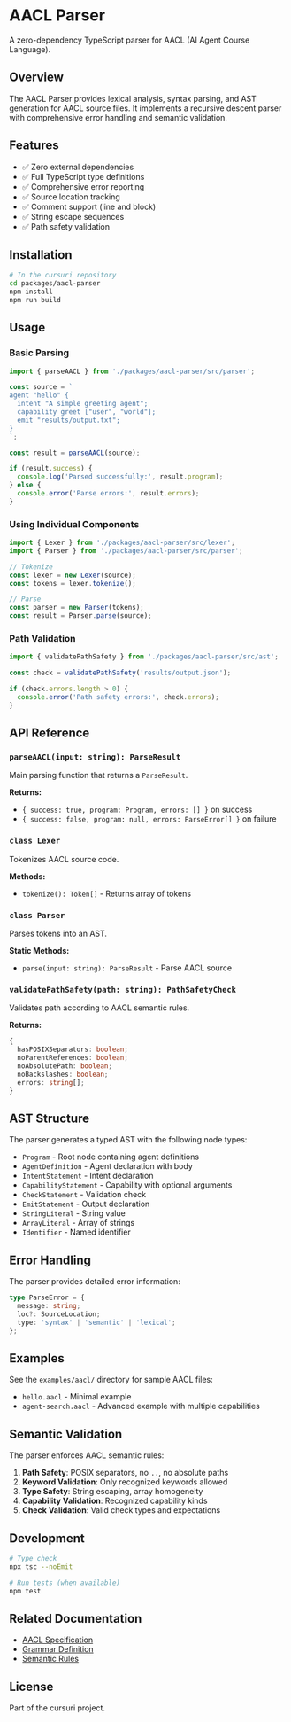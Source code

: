 # AACL Parser

A zero-dependency TypeScript parser for AACL (AI Agent Course Language).

## Overview

The AACL Parser provides lexical analysis, syntax parsing, and AST generation for AACL source files. It implements a recursive descent parser with comprehensive error handling and semantic validation.

## Features

- ✅ Zero external dependencies
- ✅ Full TypeScript type definitions
- ✅ Comprehensive error reporting
- ✅ Source location tracking
- ✅ Comment support (line and block)
- ✅ String escape sequences
- ✅ Path safety validation

## Installation

```bash
# In the cursuri repository
cd packages/aacl-parser
npm install
npm run build
```

## Usage

### Basic Parsing

```typescript
import { parseAACL } from './packages/aacl-parser/src/parser';

const source = `
agent "hello" {
  intent "A simple greeting agent";
  capability greet ["user", "world"];
  emit "results/output.txt";
}
`;

const result = parseAACL(source);

if (result.success) {
  console.log('Parsed successfully:', result.program);
} else {
  console.error('Parse errors:', result.errors);
}
```

### Using Individual Components

```typescript
import { Lexer } from './packages/aacl-parser/src/lexer';
import { Parser } from './packages/aacl-parser/src/parser';

// Tokenize
const lexer = new Lexer(source);
const tokens = lexer.tokenize();

// Parse
const parser = new Parser(tokens);
const result = Parser.parse(source);
```

### Path Validation

```typescript
import { validatePathSafety } from './packages/aacl-parser/src/ast';

const check = validatePathSafety('results/output.json');

if (check.errors.length > 0) {
  console.error('Path safety errors:', check.errors);
}
```

## API Reference

### `parseAACL(input: string): ParseResult`

Main parsing function that returns a `ParseResult`.

**Returns:**
- `{ success: true, program: Program, errors: [] }` on success
- `{ success: false, program: null, errors: ParseError[] }` on failure

### `class Lexer`

Tokenizes AACL source code.

**Methods:**
- `tokenize(): Token[]` - Returns array of tokens

### `class Parser`

Parses tokens into an AST.

**Static Methods:**
- `parse(input: string): ParseResult` - Parse AACL source

### `validatePathSafety(path: string): PathSafetyCheck`

Validates path according to AACL semantic rules.

**Returns:**
```typescript
{
  hasPOSIXSeparators: boolean;
  noParentReferences: boolean;
  noAbsolutePath: boolean;
  noBackslashes: boolean;
  errors: string[];
}
```

## AST Structure

The parser generates a typed AST with the following node types:

- `Program` - Root node containing agent definitions
- `AgentDefinition` - Agent declaration with body
- `IntentStatement` - Intent declaration
- `CapabilityStatement` - Capability with optional arguments
- `CheckStatement` - Validation check
- `EmitStatement` - Output declaration
- `StringLiteral` - String value
- `ArrayLiteral` - Array of strings
- `Identifier` - Named identifier

## Error Handling

The parser provides detailed error information:

```typescript
type ParseError = {
  message: string;
  loc?: SourceLocation;
  type: 'syntax' | 'semantic' | 'lexical';
};
```

## Examples

See the `examples/aacl/` directory for sample AACL files:

- `hello.aacl` - Minimal example
- `agent-search.aacl` - Advanced example with multiple capabilities

## Semantic Validation

The parser enforces AACL semantic rules:

1. **Path Safety**: POSIX separators, no `..`, no absolute paths
2. **Keyword Validation**: Only recognized keywords allowed
3. **Type Safety**: String escaping, array homogeneity
4. **Capability Validation**: Recognized capability kinds
5. **Check Validation**: Valid check types and expectations

## Development

```bash
# Type check
npx tsc --noEmit

# Run tests (when available)
npm test
```

## Related Documentation

- [AACL Specification](../../docs/aacl/00-SPEC.md)
- [Grammar Definition](../../docs/aacl/01-GRAMMAR.ebnf)
- [Semantic Rules](../../docs/aacl/02-SEMANTICS.md)

## License

Part of the cursuri project.

